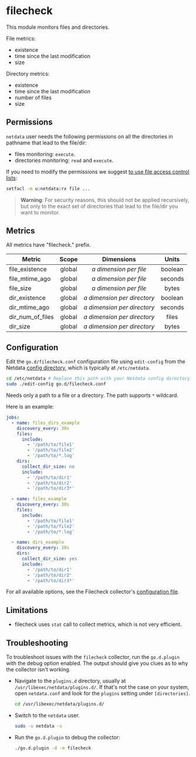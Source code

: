 <!--
title: "Files and directories monitoring with Netdata"
description: "Monitor the health and performance of files and directories with zero configuration, per-second metric granularity, and interactive visualizations."
custom_edit_url: "https://github.com/netdata/go.d.plugin/edit/master/modules/filecheck/README.md"
sidebar_label: "Files and Dirs"
learn_status: "Published"
learn_topic_type: "References"
learn_rel_path: "Integrations/Monitoring/System metrics"
-->

# filecheck

This module monitors files and directories.

File metrics:

- existence
- time since the last modification
- size

Directory metrics:

- existence
- time since the last modification
- number of files
- size

## Permissions

`netdata` user needs the following permissions on all the directories in pathname that lead to the file/dir:

- files monitoring: `execute`.
- directories monitoring: `read` and `execute`.

If you need to modify the permissions we
suggest [to use file access control lists](https://linux.die.net/man/1/setfacl):

```cmd
setfacl -m u:netdata:rx file ...
``` 

> **Warning**: For security reasons, this should not be applied recursively, but only to the exact set of directories
> that lead to the file/dir you want to monitor.

## Metrics

All metrics have "filecheck." prefix.

| Metric           | Scope  |            Dimensions            |  Units  |
|------------------|:------:|:--------------------------------:|:-------:|
| file_existence   | global |   <i>a dimension per file</i>    | boolean |
| file_mtime_ago   | global |   <i>a dimension per file</i>    | seconds |
| file_size        | global |   <i>a dimension per file</i>    |  bytes  |
| dir_existence    | global | <i>a dimension per directory</i> | boolean |
| dir_mtime_ago    | global | <i>a dimension per directory</i> | seconds |
| dir_num_of_files | global | <i>a dimension per directory</i> |  files  |
| dir_size         | global | <i>a dimension per directory</i> |  bytes  |

## Configuration

Edit the `go.d/filecheck.conf` configuration file using `edit-config` from the
Netdata [config directory](https://learn.netdata.cloud/docs/configure/nodes), which is typically at `/etc/netdata`.

```bash
cd /etc/netdata # Replace this path with your Netdata config directory
sudo ./edit-config go.d/filecheck.conf
```

Needs only a path to a file or a directory. The path supports `*` wildcard.

Here is an example:

```yaml
jobs:
  - name: files_dirs_example
    discovery_every: 30s
    files:
      include:
        - '/path/to/file1'
        - '/path/to/file2'
        - '/path/to/*.log'
    dirs:
      collect_dir_size: no
      include:
        - '/path/to/dir1'
        - '/path/to/dir2'
        - '/path/to/dir3*'

  - name: files_example
    discovery_every: 30s
    files:
      include:
        - '/path/to/file1'
        - '/path/to/file2'
        - '/path/to/*.log'

  - name: dirs_example
    discovery_every: 30s
    dirs:
      collect_dir_size: yes
      include:
        - '/path/to/dir1'
        - '/path/to/dir2'
        - '/path/to/dir3*'
```

For all available options, see the Filecheck
collector's [configuration file](https://github.com/netdata/go.d.plugin/blob/master/config/go.d/filecheck.conf).

## Limitations

- filecheck uses `stat` call to collect metrics, which is not very efficient.

## Troubleshooting

To troubleshoot issues with the `filecheck` collector, run the `go.d.plugin` with the debug option enabled. The output
should give you clues as to why the collector isn't working.

- Navigate to the `plugins.d` directory, usually at `/usr/libexec/netdata/plugins.d/`. If that's not the case on
  your system, open `netdata.conf` and look for the `plugins` setting under `[directories]`.

  ```bash
  cd /usr/libexec/netdata/plugins.d/
  ```

- Switch to the `netdata` user.

  ```bash
  sudo -u netdata -s
  ```

- Run the `go.d.plugin` to debug the collector:

  ```bash
  ./go.d.plugin -d -m filecheck
  ```
